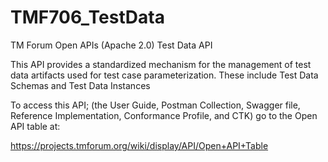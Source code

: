 # TMF706_TestData
TM Forum Open APIs (Apache 2.0) Test Data API

This API provides a standardized mechanism for the management of test data artifacts used for test case parameterization. These include Test Data Schemas and Test Data Instances

To access this API; (the User Guide, Postman Collection, Swagger file, Reference Implementation, Conformance Profile, and CTK) go to the Open API table at:

https://projects.tmforum.org/wiki/display/API/Open+API+Table
